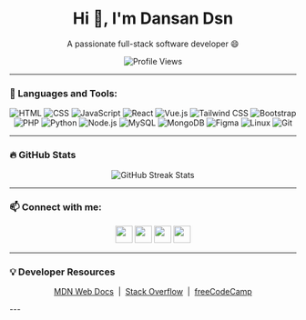 <h1 align="center">Hi 👋, I'm Dansan Dsn</h1>
<p align="center">A passionate full-stack software developer 😄</p>

<p align="center">
  <img src="https://komarev.com/ghpvc/?username=dansan-dsn&label=Profile%20views&color=0e75b6&style=flat" alt="Profile Views" />
</p>

---

### 🧰 Languages and Tools:

<p align="center">
  <img src="https://img.icons8.com/color/48/html-5--v1.png" alt="HTML" />
  <img src="https://img.icons8.com/color/48/css3.png" alt="CSS" />
  <img src="https://img.icons8.com/color/48/javascript.png" alt="JavaScript" />
  <img src="https://img.icons8.com/color/48/react-native.png" alt="React" />
  <img src="https://img.icons8.com/color/48/vue-js.png" alt="Vue.js" />
  <img src="https://img.icons8.com/fluency/48/tailwind_css.png" alt="Tailwind CSS" />
  <img src="https://img.icons8.com/color/48/bootstrap.png" alt="Bootstrap" />
  <img src="https://img.icons8.com/color/48/php.png" alt="PHP" />
  <img src="https://img.icons8.com/color/48/python--v1.png" alt="Python" />
  <img src="https://img.icons8.com/color/48/nodejs.png" alt="Node.js" />
  <img src="https://img.icons8.com/fluency/48/mysql-logo.png" alt="MySQL" />
  <img src="https://img.icons8.com/color/48/mongodb.png" alt="MongoDB" />
  <img src="https://img.icons8.com/color/48/figma--v1.png" alt="Figma" />
  <img src="https://img.icons8.com/color/48/linux.png" alt="Linux" />
  <img src="https://img.icons8.com/color/48/git.png" alt="Git" />
</p>

---

### 🔥 GitHub Stats

<p align="center">
  <img src="https://github-readme-streak-stats.herokuapp.com/?user=dansan-dsn&theme=dark&hide_border=true" alt="GitHub Streak Stats" />
</p>

---

### 📫 Connect with me:

<p align="center">
  <a href="https://twitter.com/dsn970" target="_blank"><img src="https://img.icons8.com/fluency/48/twitter.png" width="30"/></a>
  <a href="https://www.linkedin.com/in/Dansan-d.s.n" target="_blank"><img src="https://img.icons8.com/color/48/linkedin.png" width="30"/></a>
  <a href="https://stackoverflow.com/users/your_id" target="_blank"><img src="https://img.icons8.com/color/48/stackoverflow.png" width="30"/></a>
  <a href="https://github.com/dansan-dsn" target="_blank"><img src="https://img.icons8.com/glyph-neue/48/github.png" width="30"/></a>
</p>

---

### 💡 Developer Resources

<p align="center">
  <a href="https://developer.mozilla.org/">MDN Web Docs</a> &nbsp;|&nbsp;
  <a href="https://stackoverflow.com">Stack Overflow</a> &nbsp;|&nbsp;
  <a href="https://www.freecodecamp.org/">freeCodeCamp</a>
</p>
---

